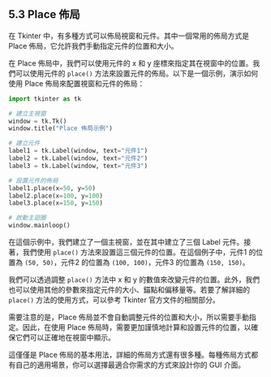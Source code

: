 ## 5.3 Place 佈局

在 Tkinter 中，有多種方式可以佈局視窗和元件。其中一個常用的佈局方式是 Place 佈局，它允許我們手動指定元件的位置和大小。

在 Place 佈局中，我們可以使用元件的 x 和 y 座標來指定其在視窗中的位置。我們可以使用元件的 `place()` 方法來設置元件的佈局。以下是一個示例，演示如何使用 Place 佈局來配置視窗和元件的佈局：

```python
import tkinter as tk

# 建立主視窗
window = tk.Tk()
window.title("Place 佈局示例")

# 建立元件
label1 = tk.Label(window, text="元件1")
label2 = tk.Label(window, text="元件2")
label3 = tk.Label(window, text="元件3")

# 設置元件的佈局
label1.place(x=50, y=50)
label2.place(x=100, y=100)
label3.place(x=150, y=150)

# 啟動主迴圈
window.mainloop()
```

在這個示例中，我們建立了一個主視窗，並在其中建立了三個 Label 元件。接著，我們使用 `place()` 方法來設置這三個元件的位置。在這個例子中，元件1 的位置為 `(50, 50)`，元件2 的位置為 `(100, 100)`，元件3 的位置為 `(150, 150)`。

我們可以透過調整 `place()` 方法中 x 和 y 的數值來改變元件的位置。此外，我們也可以使用其他的參數來指定元件的大小、錨點和偏移量等。若要了解詳細的 `place()` 方法的使用方式，可以參考 Tkinter 官方文件的相關部分。

需要注意的是，Place 佈局並不會自動調整元件的位置和大小，所以需要手動指定。因此，在使用 Place 佈局時，需要更加謹慎地計算和設置元件的位置，以確保它們可以正確地在視窗中顯示。

這僅僅是 Place 佈局的基本用法，詳細的佈局方式還有很多種。每種佈局方式都有自己的適用場景，你可以選擇最適合你需求的方式來設計你的 GUI 介面。